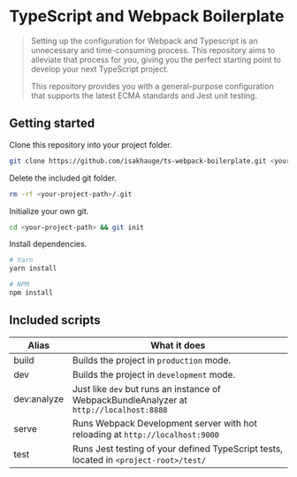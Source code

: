 # TypeScript and Webpack Boilerplate
> Setting up the configuration for Webpack and Typescript is an unnecessary and time-consuming process. This repository aims to alleviate that process for you, giving you the perfect starting point to develop your next TypeScript project.
>
> This repository provides you with a general-purpose configuration that supports the latest ECMA standards and Jest unit testing.

## Getting started
Clone this repository into your project folder.
```bash
git clone https://github.com/isakhauge/ts-webpack-boilerplate.git <your-project-path>
```
Delete the included git folder.
```bash
rm -rf <your-project-path>/.git
```
Initialize your own git.
```bash
cd <your-project-path> && git init
```
Install dependencies.
```bash
# Yarn
yarn install

# NPM
npm install
```

## Included scripts
| Alias | What it does |
| --- | --- |
| build | Builds the project in `production` mode. |
| dev | Builds the project in `development` mode. |
| dev:analyze | Just like `dev` but runs an instance of WebpackBundleAnalyzer at `http://localhost:8888`
| serve | Runs Webpack Development server with hot reloading at `http://localhost:9000` |
| test | Runs Jest testing of your defined TypeScript tests, located in `<project-root>/test/` |
